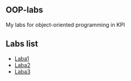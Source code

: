 ## OOP-labs

My labs for object-oriented programming in KPI

## Labs list

- [Laba1](https://github.com/makskhv21/OOP-labs/tree/main/Lab1)
- [Laba2](https://github.com/makskhv21/OOP-labs/tree/main/Lab2)
- [Laba3](https://github.com/makskhv21/OOP-labs/tree/main/lab3)
  
